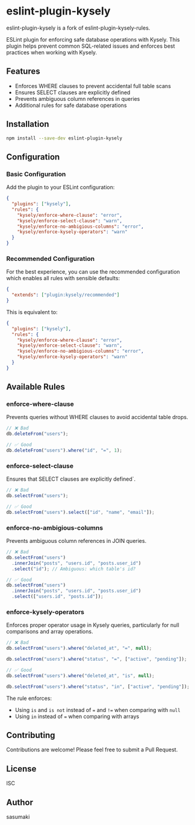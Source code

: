 # eslint-plugin-kysely

eslint-plugin-kysely is a fork of eslint-plugin-kysely-rules.

ESLint plugin for enforcing safe database operations with Kysely. This plugin helps prevent common SQL-related issues and enforces best practices when working with Kysely.

## Features

- Enforces WHERE clauses to prevent accidental full table scans
- Ensures SELECT clauses are explicitly defined
- Prevents ambiguous column references in queries
- Additional rules for safe database operations

## Installation

```bash
npm install --save-dev eslint-plugin-kysely
```

## Configuration

### Basic Configuration

Add the plugin to your ESLint configuration:

```json
{
  "plugins": ["kysely"],
  "rules": {
    "kysely/enforce-where-clause": "error",
    "kysely/enforce-select-clause": "warn",
    "kysely/enforce-no-ambigious-columns": "error",
    "kysely/enforce-kysely-operators": "warn"
  }
}
```

### Recommended Configuration

For the best experience, you can use the recommended configuration which enables all rules with sensible defaults:

```json
{
  "extends": ["plugin:kysely/recommended"]
}
```

This is equivalent to:

```json
{
  "plugins": ["kysely"],
  "rules": {
    "kysely/enforce-where-clause": "error",
    "kysely/enforce-select-clause": "warn",
    "kysely/enforce-no-ambigious-columns": "error",
    "kysely/enforce-kysely-operators": "warn"
  }
}
```

## Available Rules

### enforce-where-clause

Prevents queries without WHERE clauses to avoid accidental table drops.

```typescript
// ❌ Bad
db.deleteFrom("users");

// ✅ Good
db.deleteFrom("users").where("id", "=", 1);
```

### enforce-select-clause

Ensures that SELECT clauses are explicitly defined`.

```typescript
// ❌ Bad
db.selectFrom("users");

// ✅ Good
db.selectFrom("users").select(["id", "name", "email"]);
```

### enforce-no-ambigious-columns

Prevents ambiguous column references in JOIN queries.

```typescript
// ❌ Bad
db.selectFrom("users")
  .innerJoin("posts", "users.id", "posts.user_id")
  .select("id"); // Ambiguous: which table's id?

// ✅ Good
db.selectFrom("users")
  .innerJoin("posts", "users.id", "posts.user_id")
  .select(["users.id", "posts.id"]);
```

### enforce-kysely-operators

Enforces proper operator usage in Kysely queries, particularly for null comparisons and array operations.

```typescript
// ❌ Bad
db.selectFrom("users").where("deleted_at", "=", null);

db.selectFrom("users").where("status", "=", ["active", "pending"]);

// ✅ Good
db.selectFrom("users").where("deleted_at", "is", null);

db.selectFrom("users").where("status", "in", ["active", "pending"]);
```

The rule enforces:

- Using `is` and `is not` instead of `=` and `!=` when comparing with `null`
- Using `in` instead of `=` when comparing with arrays

## Contributing

Contributions are welcome! Please feel free to submit a Pull Request.

## License

ISC

## Author

sasumaki
